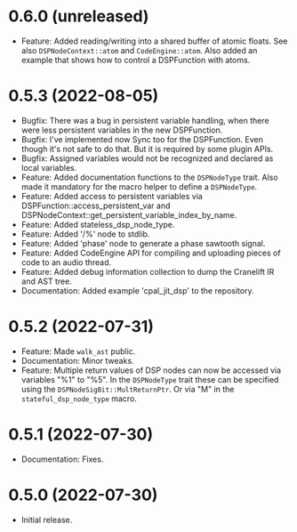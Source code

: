 0.6.0 (unreleased)
==================

* Feature: Added reading/writing into a shared buffer of atomic floats.
See also `DSPNodeContext::atom` and `CodeEngine::atom`. Also added an example
that shows how to control a DSPFunction with atoms. 

0.5.3 (2022-08-05)
==================

* Bugfix: There was a bug in persistent variable handling, when there were
less persistent variables in the new DSPFunction.
* Bugfix: I've implemented now Sync too for the DSPFunction. Even though it's not
safe to do that. But it is required by some plugin APIs.
* Bugfix: Assigned variables would not be recognized and declared as local variables.
* Feature: Added documentation functions to the `DSPNodeType` trait. Also made it
mandatory for the macro helper to define a `DSPNodeType`.
* Feature: Added access to persistent variables via DSPFunction::access\_persistent\_var
and DSPNodeContext::get\_persistent\_variable\_index\_by\_name.
* Feature: Added stateless\_dsp\_node\_type.
* Feature: Added '/%' node to stdlib.
* Feature: Added 'phase' node to generate a phase sawtooth signal.
* Feature: Added CodeEngine API for compiling and uploading pieces of code to an audio thread.
* Feature: Added debug information collection to dump the Cranelift IR and AST tree.
* Documentation: Added example 'cpal\_jit\_dsp' to the repository.

0.5.2 (2022-07-31)
==================

* Feature: Made `walk_ast` public.
* Documentation: Minor tweaks.
* Feature: Multiple return values of DSP nodes can now be accessed via variables "%1" to "%5".
In the `DSPNodeType` trait these can be specified using the `DSPNodeSigBit::MultReturnPtr`.
Or via "M" in the `stateful_dsp_node_type` macro.

0.5.1 (2022-07-30)
==================

* Documentation: Fixes.


0.5.0 (2022-07-30)
==================

* Initial release.
